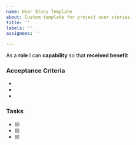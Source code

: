 ```yaml
---
name: User Story Template
about: Custom template for project user stories
title: ''
labels: ''
assignees: ''

---
```


As a **role** I can **capability** so that **received benefit**

### **Acceptance Criteria**

-
-
-

### **Tasks**

- [x]
- [x]
- [x]
